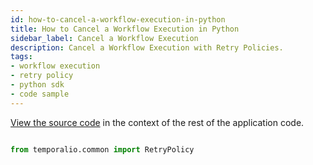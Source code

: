 ```yaml
---
id: how-to-cancel-a-workflow-execution-in-python
title: How to Cancel a Workflow Execution in Python
sidebar_label: Cancel a Workflow Execution
description: Cancel a Workflow Execution with Retry Policies.
tags:
- workflow execution
- retry policy
- python sdk
- code sample
---
```


<!-- DO NOT EDIT THIS FILE DIRECTLY.
THIS FILE IS GENERATED from https://github.com/temporalio/documentation/blob/main/sample-apps/python/workflow_failures/workflow_dacx.py. -->


<div class="copycode-notice-container"><a href="https://github.com/temporalio/documentation/blob/main/sample-apps/python/workflow_failures/workflow_dacx.py">View the source code</a> in the context of the rest of the application code.</div>

```python

from temporalio.common import RetryPolicy
```

